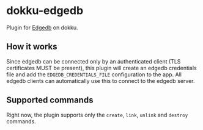 # dokku-edgedb

Plugin for [Edgedb][1] on dokku.

## How it works

Since edgedb can be connected only by an authenticated client (TLS certificates MUST be
present), this plugin will create an edgedb credentials file and add the
`EDGEDB_CREDENTIALS_FILE` configuration to the app. All edgedb clients can automatically
use this to connect to the edgedb server.

## Supported commands

Right now, the plugin supports only the `create`, `link`, `unlink` and `destroy` commands.

[1]: https://www.edgedb.com/
